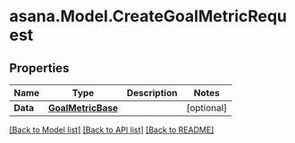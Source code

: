
# asana.Model.CreateGoalMetricRequest

## Properties

Name | Type | Description | Notes
------------ | ------------- | ------------- | -------------
**Data** | [**GoalMetricBase**](GoalMetricBase.md) |  | [optional] 

[[Back to Model list]](../README.md#documentation-for-models)
[[Back to API list]](../README.md#documentation-for-api-endpoints)
[[Back to README]](../README.md)


